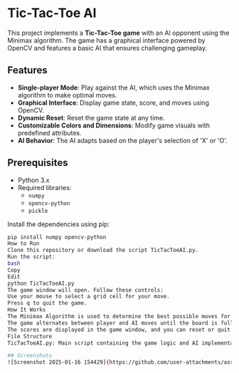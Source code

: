 # Tic-Tac-Toe AI

This project implements a **Tic-Tac-Toe game** with an AI opponent using the Minimax algorithm. The game has a graphical interface powered by OpenCV and features a basic AI that ensures challenging gameplay.

## Features

- **Single-player Mode**: Play against the AI, which uses the Minimax algorithm to make optimal moves.
- **Graphical Interface**: Display game state, score, and moves using OpenCV.
- **Dynamic Reset**: Reset the game state at any time.
- **Customizable Colors and Dimensions**: Modify game visuals with predefined attributes.
- **AI Behavior**: The AI adapts based on the player's selection of 'X' or 'O'.

## Prerequisites

- Python 3.x
- Required libraries:
  - `numpy`
  - `opencv-python`
  - `pickle`


Install the dependencies using pip:
```bash
pip install numpy opencv-python
How to Run
Clone this repository or download the script TicTacToeAI.py.
Run the script:
bash
Copy
Edit
python TicTacToeAI.py
The game window will open. Follow these controls:
Use your mouse to select a grid cell for your move.
Press q to quit the game.
How It Works
The Minimax Algorithm is used to determine the best possible moves for the AI. It evaluates game states recursively to maximize AI outcomes while minimizing player advantage.
The game alternates between player and AI moves until the board is full or a win condition is met.
The scores are displayed in the game window, and you can reset or quit anytime.
File Structure
TicTacToeAI.py: Main script containing the game logic and AI implementation.

## Screenshots
![Screenshot 2025-01-16 154429](https://github.com/user-attachments/assets/cb2393e0-917b-4fc1-b7fd-671f3d7b8db6)
